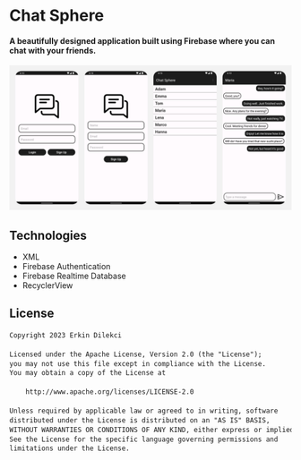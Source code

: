 # Chat Sphere

#### A beautifully designed application built using Firebase where you can chat with your friends.


<div align="center">
  <img src="https://raw.githubusercontent.com/erkindil/GithubRepositoryEdit/main/chatsphere.png">
</div>

## Technologies
- XML
- Firebase Authentication
- Firebase Realtime Database
- RecyclerView

## License
```xml
Copyright 2023 Erkin Dilekci

Licensed under the Apache License, Version 2.0 (the "License");
you may not use this file except in compliance with the License.
You may obtain a copy of the License at

    http://www.apache.org/licenses/LICENSE-2.0

Unless required by applicable law or agreed to in writing, software
distributed under the License is distributed on an "AS IS" BASIS,
WITHOUT WARRANTIES OR CONDITIONS OF ANY KIND, either express or implied.
See the License for the specific language governing permissions and
limitations under the License.
```
